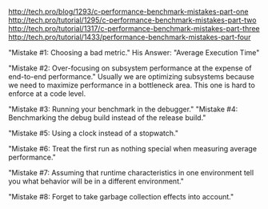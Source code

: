 http://tech.pro/blog/1293/c-performance-benchmark-mistakes-part-one
http://tech.pro/tutorial/1295/c-performance-benchmark-mistakes-part-two
http://tech.pro/tutorial/1317/c-performance-benchmark-mistakes-part-three
http://tech.pro/tutorial/1433/performance-benchmark-mistakes-part-four

"Mistake #1: Choosing a bad metric."
His Answer: "Average Execution Time"

"Mistake #2: Over-focusing on subsystem performance at the expense of end-to-end performance."
Usually we are optimizing subsystems because we need to maximize performance in a bottleneck area. This one is hard to enforce at a code level.

"Mistake #3: Running your benchmark in the debugger."
"Mistake #4: Benchmarking the debug build instead of the release build."

"Mistake #5: Using a clock instead of a stopwatch."

"Mistake #6: Treat the first run as nothing special when measuring average performance."

"Mistake #7: Assuming that runtime characteristics in one environment tell you what behavior will be in a different environment."

"Mistake #8: Forget to take garbage collection effects into account."